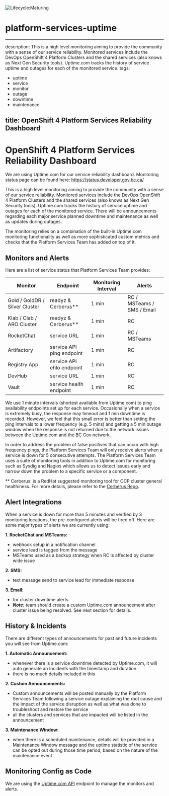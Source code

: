 ![Lifecycle:Maturing](https://img.shields.io/badge/Lifecycle-Maturing-007EC6)

# platform-services-uptime

---
description: This is a high level monitoring aiming to provide the community with a sense of our service reliability. Monitored services include the DevOps OpenShift 4 Platform Clusters and the shared services (also knows as Next Gen Security tools). Uptime.com tracks the history of service uptime and outages for each of the monitored service.
tags:
- uptime
- service
- monitor
- outage
- downtime
- maintenance

title: OpenShift 4 Platform Services Reliability Dashboard
---
# OpenShift 4 Platform Services Reliability Dashboard

We are using Uptime.com for our service reliability dashboard. Monitoring status page can be found here: https://status.developer.gov.bc.ca/

This is a high level monitoring aiming to provide the community with a sense of our service reliability. Monitored services include the DevOps OpenShift 4 Platform Clusters and the shared services (also knows as Next Gen Security tools). Uptime.com tracks the history of service uptime and outages for each of the monitored service. There will be announcements regarding each major service planned downtime and maintenance as well as updates during outages.

The monitoring relies on a combination of the built-in Uptime.com monitoring functionality as well as more sophisticated custom metrics and checks that the Platform Services Team has added on top of it.

## Monitors and Alerts

Here are a list of service status that Platform Services Team provides:

| Monitor | Endpoint | Monitoring Interval | Alerts |
| ------- |--------- | ------------------- | ------ |
| Gold / GoldDR / Silver Cluster | readyz & Cerberus** | 1 min | RC / MSTeams / SMS / Email |
| Klab / Clab / ARO Cluster | readyz & Cerberus** | 1 min | RC |
| RocketChat | service URL | 1 min | RC / MSTeams |
| Artifactory | service API ping endpoint | 1 min | RC |
| Registry App | service API ehlo endpoint | 1 min | RC |
| DevHub | service URL | 1 min | RC |
| Vault | service health endpoint | 1 min | RC |


We use 1 minute intervals (shortest available from Uptime.com) to ping availability endpoints set up for each service. Occasionally when a service is extremely busy, the response may timeout and 1 min downtime is recorded. However, we feel that this small error is better than setting the ping intervals to a lower frequency (e.g. 5 mins) and getting a 5 min outage window when the response is not returned due to the network issues between the Uptime.com and the BC Gov network.  

In order to address the problem of false positives that can occur with high frequency pings, the Platform Services Team will only receive alerts when a service is down for 5 consecutive attempts. The Platform Services Team uses a suite of monitoring tools in addition to Uptime.com for monitoring such as Sysdig and Nagios which allows us to detect issues early and narrow down the problem to a specific service or a component.

** Cerberus: is a RedHat suggested monitoring tool for OCP cluster general healthiness. For more details, please refer to the [Cerberus Repo](https://github.com/bcgov/platform-services-cerberus).

## Alert Integrations

When a service is down for more than 5 minutes and verified by 3 monitoring locations, the pre-configured alerts will be fired off. Here are some major types of alerts we are currently using:

**1. RocketChat and MSTeams:**
- webhook setup in a notification channel
- service lead is tagged from the message
- MSTeams used as a backup strategy when RC is affected by cluster wide issue

**2. SMS:**
- text message send to service lead for immediate response

**3. Email:**
- for cluster downtime alerts
- ***Note:*** team should create a custom Uptime.com announcement after cluster issue being resolved. See next section for details.


## History & Incidents

There are different types of announcements for past and future incidents you will see from Uptime.com:

**1. Automatic Announcement:**
- whenever there is a service downtime detected by Uptime.com, it will auto generate an Incidents with the timestamp and duration
- there is no much details included in this

**2. Custom Announcements:**
- Custom announcements will be posted manually by the Platform Services Team following a service outage explaining the root cause and the impact of the service disruption as well as what was done to troubleshoot and restore the service
- all the clusters and services that are impacted will be listed in the announcement

**3. Maintenance Window:**
- when there is a scheduled maintenance, details will be provided in a Maintenance Window message and the uptime statistic of the service can be opted out during those time period, based on the nature of the maintenance event


## Monitoring Config as Code
We are using the [Uptime.com API](https://support.uptime.com/hc/en-us/articles/360009681280-Getting-Started-with-the-Uptime-com-REST-API) endpoint to manage the monitors and alerts.
